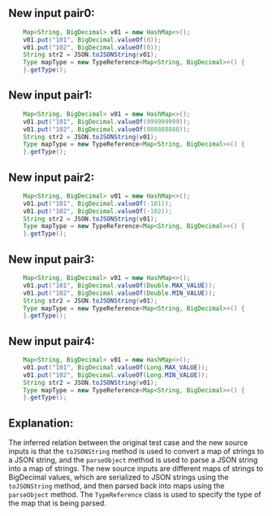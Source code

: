 ## New input pair0:
```java
    Map<String, BigDecimal> v01 = new HashMap<>();
    v01.put("101", BigDecimal.valueOf(0));
    v01.put("102", BigDecimal.valueOf(0));
    String str2 = JSON.toJSONString(v01);
    Type mapType = new TypeReference<Map<String, BigDecimal>>() {
    }.getType();
```

## New input pair1:
```java
    Map<String, BigDecimal> v01 = new HashMap<>();
    v01.put("101", BigDecimal.valueOf(999999999));
    v01.put("102", BigDecimal.valueOf(888888888));
    String str2 = JSON.toJSONString(v01);
    Type mapType = new TypeReference<Map<String, BigDecimal>>() {
    }.getType();
```

## New input pair2:
```java
    Map<String, BigDecimal> v01 = new HashMap<>();
    v01.put("101", BigDecimal.valueOf(-101));
    v01.put("102", BigDecimal.valueOf(-102));
    String str2 = JSON.toJSONString(v01);
    Type mapType = new TypeReference<Map<String, BigDecimal>>() {
    }.getType();
```

## New input pair3:
```java
    Map<String, BigDecimal> v01 = new HashMap<>();
    v01.put("101", BigDecimal.valueOf(Double.MAX_VALUE));
    v01.put("102", BigDecimal.valueOf(Double.MIN_VALUE));
    String str2 = JSON.toJSONString(v01);
    Type mapType = new TypeReference<Map<String, BigDecimal>>() {
    }.getType();
```

## New input pair4:
```java
    Map<String, BigDecimal> v01 = new HashMap<>();
    v01.put("101", BigDecimal.valueOf(Long.MAX_VALUE));
    v01.put("102", BigDecimal.valueOf(Long.MIN_VALUE));
    String str2 = JSON.toJSONString(v01);
    Type mapType = new TypeReference<Map<String, BigDecimal>>() {
    }.getType();
```

## Explanation:
The inferred relation between the original test case and the new source inputs is that the `toJSONString` method is used to convert a map of strings to a JSON string, and the `parseObject` method is used to parse a JSON string into a map of strings. The new source inputs are different maps of strings to BigDecimal values, which are serialized to JSON strings using the `toJSONString` method, and then parsed back into maps using the `parseObject` method. The `TypeReference` class is used to specify the type of the map that is being parsed.
